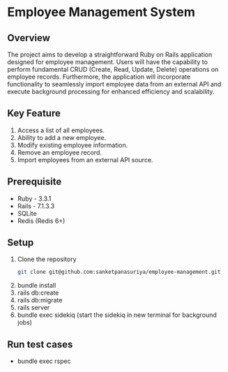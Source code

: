 # Employee Management System

## Overview
The project aims to develop a straightforward Ruby on Rails application designed for employee management. Users will have the capability to perform fundamental CRUD (Create, Read, Update, Delete) operations on employee records. Furthermore, the application will incorporate functionality to seamlessly import employee data from an external API and execute background processing for enhanced efficiency and scalability.

## Key Feature
1. Access a list of all employees.
2. Ability to add a new employee.
3. Modify existing employee information.
4. Remove an employee record.
5. Import employees from an external API source.
 
## Prerequisite
- Ruby - 3.3.1
- Rails - 7.1.3.3
- SQLite
- Redis (Redis 6+)

## Setup
1. Clone the repository
    ```bash
    git clone git@github.com:sanketpanasuriya/employee-management.git
    ```
2. bundle install
3. rails db:create
4. rails db:migrate
5. rails server
6. bundle exec sidekiq (start the sidekiq in new terminal for background jobs)

## Run test cases
- bundle exec rspec 
